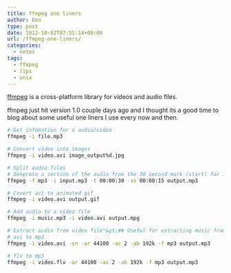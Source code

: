 ```yaml
---
title: ffmpeg one liners
author: ben
type: post
date: 2012-10-02T07:51:14+00:00
url: /ffmpeg-one-liners/
categories:
  - notes
tags:
  - ffmpeg
  - tips
  - unix
---
```


[ffmpeg][1] is a cross-platform library for videos and audio files.

ffmpeg just hit version 1.0 couple days ago and I thought its a good time to blog about some useful one liners I use every now and then.

```bash
# Get infomation for a audio/video
ffmpeg -i file.mp3
```

```bash
# Convert video into images
ffmpeg -i video.avi image_output%d.jpg
```

```bash
# Split audio files
# Generate a section of the audio from the 30 second mark (start) for 15 seconds (duration)
ffmpeg -f mp3 -i input.mp3 -t 00:00:30 -ss 00:00:15 output.mp3
```

```bash
# Covert avi to animated gif
ffmpeg -i video.avi output.gif
```

```bash
# Add audio to a video file
ffmpeg -i music.mp3 -i video.avi output.mpg
```

```bash
# Extract audio from video file"&gt;## Useful for extracting music from youtube videos
# avi to mp3
ffmpeg -i video.avi -vn -ar 44100 -ac 2 -ab 192k -f mp3 output.mp3

# flv to mp3
ffmpeg -i video.flv -ar 44100 -ac 2 -ab 192k -f mp3 output.mp3
```

[1]: http://ffmpeg.org/
